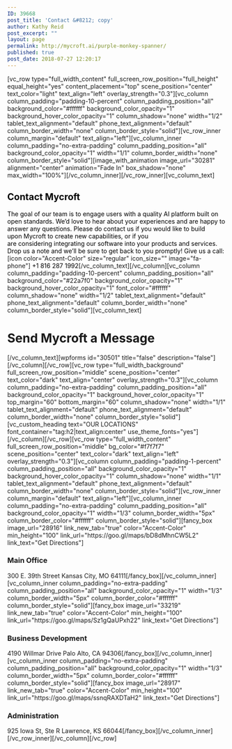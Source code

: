 ```yaml
---
ID: 39668
post_title: 'Contact &#8212; copy'
author: Kathy Reid
post_excerpt: ""
layout: page
permalink: http://mycroft.ai/purple-monkey-spanner/
published: true
post_date: 2018-07-27 12:20:17
---
```

[vc_row type="full_width_content" full_screen_row_position="full_height" equal_height="yes" content_placement="top" scene_position="center" text_color="light" text_align="left" overlay_strength="0.3"][vc_column column_padding="padding-10-percent" column_padding_position="all" background_color="#ffffff" background_color_opacity="1" background_hover_color_opacity="1" column_shadow="none" width="1/2" tablet_text_alignment="default" phone_text_alignment="default" column_border_width="none" column_border_style="solid"][vc_row_inner column_margin="default" text_align="left"][vc_column_inner column_padding="no-extra-padding" column_padding_position="all" background_color_opacity="1" width="1/1" column_border_width="none" column_border_style="solid"][image_with_animation image_url="30281" alignment="center" animation="Fade In" box_shadow="none" max_width="100%"][/vc_column_inner][/vc_row_inner][vc_column_text]
<h2><span style="color: #000000;">Contact Mycroft</span></h2>
<span style="color: #000000;">The goal of our team is to engage users with a quality AI platform built on open standards. We’d love to hear about your experiences and are happy to answer any questions.</span>
<span style="color: #000000;">
Please do contact us if you would like to build upon Mycroft to create new capabilities, or if you are considering integrating our software into your products and services.</span>
<span style="color: #000000;">
Drop us a note and we’ll be sure to get back to you promptly!</span>
<span style="color: #000000;">
Give us a call:</span>
[icon color="Accent-Color" size="regular" icon_size="" image="fa-phone"] <span style="color: #000000;">+1 816 287 1992</span>[/vc_column_text][/vc_column][vc_column column_padding="padding-10-percent" column_padding_position="all" background_color="#22a7f0" background_color_opacity="1" background_hover_color_opacity="1" font_color="#ffffff" column_shadow="none" width="1/2" tablet_text_alignment="default" phone_text_alignment="default" column_border_width="none" column_border_style="solid"][vc_column_text]
<h1>Send Mycroft a Message</h1>
[/vc_column_text][wpforms id="30501" title="false" description="false"][/vc_column][/vc_row][vc_row type="full_width_background" full_screen_row_position="middle" scene_position="center" text_color="dark" text_align="center" overlay_strength="0.3"][vc_column column_padding="no-extra-padding" column_padding_position="all" background_color_opacity="1" background_hover_color_opacity="1" top_margin="60" bottom_margin="60" column_shadow="none" width="1/1" tablet_text_alignment="default" phone_text_alignment="default" column_border_width="none" column_border_style="solid"][vc_custom_heading text="OUR LOCATIONS" font_container="tag:h2|text_align:center" use_theme_fonts="yes"][/vc_column][/vc_row][vc_row type="full_width_content" full_screen_row_position="middle" bg_color="#f7f7f7" scene_position="center" text_color="dark" text_align="left" overlay_strength="0.3"][vc_column column_padding="padding-1-percent" column_padding_position="all" background_color_opacity="1" background_hover_color_opacity="1" column_shadow="none" width="1/1" tablet_text_alignment="default" phone_text_alignment="default" column_border_width="none" column_border_style="solid"][vc_row_inner column_margin="default" text_align="left"][vc_column_inner column_padding="no-extra-padding" column_padding_position="all" background_color_opacity="1" width="1/3" column_border_width="5px" column_border_color="#ffffff" column_border_style="solid"][fancy_box image_url="28916" link_new_tab="true" color="Accent-Color" min_height="100" link_url="https://goo.gl/maps/bD8dMhnCW5L2" link_text="Get Directions"]
<h3>Main Office</h3>
300 E. 39th Street
Kansas City, MO 64111[/fancy_box][/vc_column_inner][vc_column_inner column_padding="no-extra-padding" column_padding_position="all" background_color_opacity="1" width="1/3" column_border_width="5px" column_border_color="#ffffff" column_border_style="solid"][fancy_box image_url="33219" link_new_tab="true" color="Accent-Color" min_height="100" link_url="https://goo.gl/maps/Sz1gQaUPxh22" link_text="Get Directions"]
<h3>Business Development</h3>
4190 Willmar Drive
Palo Alto, CA 94306[/fancy_box][/vc_column_inner][vc_column_inner column_padding="no-extra-padding" column_padding_position="all" background_color_opacity="1" width="1/3" column_border_width="5px" column_border_color="#ffffff" column_border_style="solid"][fancy_box image_url="28917" link_new_tab="true" color="Accent-Color" min_height="100" link_url="https://goo.gl/maps/ssnqRAXDTaH2" link_text="Get Directions"]
<h3>Administration</h3>
925 Iowa St, Ste R
Lawrence, KS 66044[/fancy_box][/vc_column_inner][/vc_row_inner][/vc_column][/vc_row]